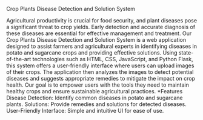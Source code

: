 Crop Plants Disease Detection and Solution System

Agricultural productivity is crucial for food security, and plant diseases pose a significant threat to crop yields. 
Early detection and accurate diagnosis of these diseases are essential for effective management and treatment. 
Our Crop Plants Disease Detection and Solution System is a web application designed to assist farmers and agricultural experts in identifying diseases in potato and sugarcane crops and providing effective solutions.
Using state-of-the-art technologies such as HTML, CSS, JavaScript, and Python Flask, this system offers a user-friendly interface where users can upload images of their crops. 
The application then analyzes the images to detect potential diseases and suggests appropriate remedies to mitigate the impact on crop health.
Our goal is to empower users with the tools they need to maintain healthy crops and ensure sustainable agricultural practices.
*Features
Disease Detection: Identify common diseases in potato and sugarcane plants.
Solutions: Provide remedies and solutions for detected diseases.
User-Friendly Interface: Simple and intuitive UI for ease of use.
